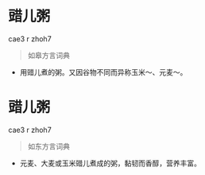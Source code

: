 # 䜺儿粥
cae3 r zhoh7
> 如皋方言词典
- 用䜺儿煮的粥。又因谷物不同而异称玉米～、元麦～。

# 䜺儿粥
cae3 r zhoh7
> 如东方言词典
- 元麦、大麦或玉米䜺儿煮成的粥，黏韧而香醇，营养丰富。
